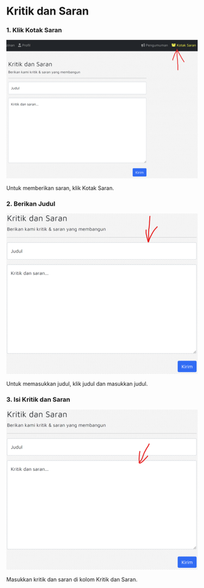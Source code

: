 # Kritik dan Saran

### 1. Klik Kotak Saran

![](<../.gitbook/assets/image (8).png>)

Untuk memberikan saran, klik Kotak Saran.

### 2. Berikan Judul

![](<../.gitbook/assets/image (4).png>)

Untuk memasukkan judul, klik judul dan masukkan judul.

### 3. Isi Kritik dan Saran

![](<../.gitbook/assets/image (5).png>)

Masukkan kritik dan saran di kolom Kritik dan Saran.
